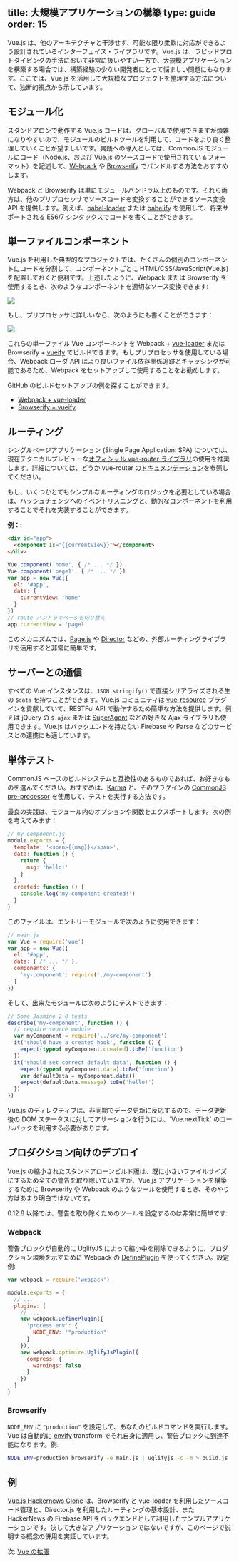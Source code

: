 title: 大規模アプリケーションの構築
type: guide
order: 15
---

Vue.js は、他のアーキテクチャと干渉せず、可能な限り柔軟に対応ができるよう設計されているインターフェイス・ライブラリです。Vue.js は、ラピッドプロトタイピングの手法において非常に扱いやすい一方で、大規模アプリケーションを構築する場合では、構築経験の少ない開発者にとって悩ましい問題にもなります。ここでは、Vue.js を活用して大規模なプロジェクトを整理する方法について、独断的視点から示しています。

## モジュール化

スタンドアロンで動作する Vue.js コードは、グローバルで使用できますが煩雑になりやすいので、モジュールのビルドツールを利用して、コードをより良く整理していくことが望ましいです。実践への導入としては、CommonJS モジュールにコード（Node.js、および Vue.js のソースコードで使用されているフォーマット）を記述して、[Webpack](http://webpack.github.io/) や [Browserify](http://browserify.org/) でバンドルする方法をおすすめします。

Webpack と Browserify は単にモジュールバンドラ以上のものです。それら両方は、他のプリプロセッサでソースコードを変換することができるソース変換 API を提供します。例えば、[babel-loader](https://github.com/babel/babel-loader) または [babelify](https://github.com/babel/babelify) を使用して、将来サポートされる ES6/7 シンタックスでコードを書くことができます。

## 単一ファイルコンポーネント

Vue.js を利用した典型的なプロジェクトでは、たくさんの個別のコンポーネントにコードを分割して、コンポーネントごとに HTML/CSS/JavaScript(Vue.js) を配置しておくと便利です。上述したように、Webpack または Browserify を使用するとき、次のようなコンポーネントを適切なソース変換できます:

<img src="/images/vue-component.png">

もし、プリプロセッサに詳しいなら、次のようにも書くことができます：

<img src="/images/vue-component-with-pre-processors.png">

これらの単一ファイル Vue コンポーネントを Webpack + [vue-loader](https://github.com/vuejs/vue-loader) または Browserify + [vueify](https://github.com/vuejs/vueify) でビルドできます。もしプリプロセッサを使用している場合、Webpack ローダ API はより良いファイル依存関係追跡とキャッシングが可能であるため、Webpack をセットアップして使用することをお勧めします。

GitHub のビルドセットアップの例を探すことができます。

- [Webpack + vue-loader](https://github.com/vuejs/vue-loader-example)
- [Browserify + vueify](https://github.com/vuejs/vueify-example)

## ルーティング

シングルページアプリケーション (Single Page Application: SPA) については、現在テクニカルプレビューな[オフィシャル vue-router ライブラリ](https://github.com/vuejs/vue-router)の使用を推奨します。詳細については、どうか vue-router の[ドキュメンテーション](http://vuejs.github.io/vue-router/)を参照してください。

もし、いくつかとてもシンプルなルーティングのロジックを必要としている場合は、ハッシュチェンジへのイベントリスニングと、動的なコンポーネントを利用することでそれを実装することができます。

**例：:**

``` html
<div id="app">
  <component is="{{currentView}}"></component>
</div>
```

``` js
Vue.component('home', { /* ... */ })
Vue.component('page1', { /* ... */ })
var app = new Vue({
  el: '#app',
  data: {
    currentView: 'home'
  }
})
// route ハンドラでページを切り替え
app.currentView = 'page1'
```

このメカニズムでは、[Page.js](https://github.com/visionmedia/page.js) や [Director](https://github.com/flatiron/director) などの、外部ルーティングライブラリを活用すると非常に簡単です。

## サーバーとの通信

すべての Vue インスタンスは、`JSON.stringify()` で直接シリアライズされる生の `$data` を持つことができます。Vue.js コミュニティは [vue-resource](https://github.com/vuejs/vue-resource) プラグインを貢献していて、RESTFul API で動作するため簡単な方法を提供します。例えば jQuery の `$.ajax` または [SuperAgent](https://github.com/visionmedia/superagent) などの好きな Ajax ライブラリも使用できます。Vue.js はバックエンドを持たない Firebase や Parse などのサービスとの連携にも適しています。

## 単体テスト

CommonJS ベースのビルドシステムと互換性のあるものであれば、お好きなものを選んでください。おすすめは、[Karma](http://karma-runner.github.io/0.12/index.html) と、そのプラグインの [CommonJS pre-processor](https://github.com/karma-runner/karma-commonjs) を使用して、テストを実行する方法です。

最良の実践は、モジュール内のオプションや関数をエクスポートします。次の例を考えてみます：

``` js
// my-component.js
module.exports = {
  template: '<span>{{msg}}</span>',
  data: function () {
    return {
      msg: 'hello!'
    }
  },
  created: function () {
    console.log('my-component created!')
  }
}
```

このファイルは、エントリーモジュールで次のように使用できます：

``` js
// main.js
var Vue = require('vue')
var app = new Vue({
  el: '#app',
  data: { /* ... */ },
  components: {
    'my-component': require('./my-component')
  }
})
```

そして、出来たモジュールは次のようにテストできます：

``` js
// Some Jasmine 2.0 tests
describe('my-component', function () {  
  // require source module
  var myComponent = require('../src/my-component')
  it('should have a created hook', function () {
    expect(typeof myComponent.created).toBe('function')
  })
  it('should set correct default data', function () {
    expect(typeof myComponent.data).toBe('function')
    var defaultData = myComponent.data()
    expect(defaultData.message).toBe('hello!')
  })
})
```

<p class="tip">Vue.js のディレクティブは、非同期でデータ更新に反応するので、データ更新後の DOM ステータスに対してアサーションを行うには、`Vue.nextTick` のコールバックを利用する必要があります。</p>

## プロダクション向けのデプロイ

Vue.js の縮小されたスタンドアローンビルド版は、既に小さいファイルサイズにするため全ての警告を取り除いていますが、Vue.js アプリケーションを構築するために Browserify や Webpack のようなツールを使用するとき、そのやり方はあまり明白ではないです。

0.12.8 以降では、警告を取り除くためのツールを設定するのは非常に簡単です:

### Webpack

警告ブロックが自動的に UglifyJS によって縮小中を削除できるように、プロダクション環境を示すために Webpack の [DefinePlugin](http://webpack.github.io/docs/list-of-plugins.html#defineplugin) を使ってください。設定例:

``` js
var webpack = require('webpack')

module.exports = {
  // ...
  plugins: [
    // ...
    new webpack.DefinePlugin({
      'process.env': {
        NODE_ENV: '"production"'
      }
    }),
    new webpack.optimize.UglifyJsPlugin({
      compress: {
        warnings: false
      }
    })
  ]
}
```

### Browserify

`NODE_ENV` に `"production"` を設定して、あなたのビルドコマンドを実行します。Vue は自動的に [envify](https://github.com/hughsk/envify) transform でそれ自身に適用し、警告ブロックに到達不能になります。例:

``` bash
NODE_ENV=production browserify -e main.js | uglifyjs -c -m > build.js
```

## 例

[Vue.js Hackernews Clone](https://github.com/yyx990803/vue-hackernews) は、Browserify と vue-loader を利用したソースコード管理と、Director.js を利用したルーティングの基本設計、また HackerNews の Firebase API をバックエンドとして利用したサンプルアプリケーションです。決して大きなアプリケーションではないですが、このページで説明する概念の併用を実証しています。

次: [Vue の拡張](/guide/extending.html)
